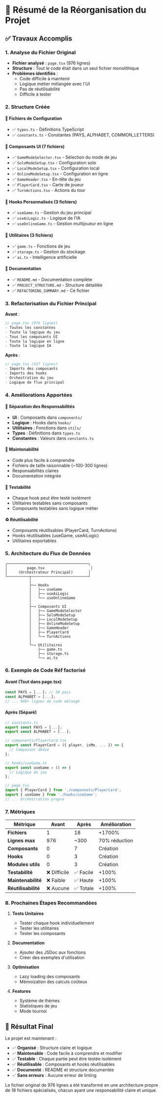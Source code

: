 # 🔄 Résumé de la Réorganisation du Projet

## ✅ Travaux Accomplis

### 1. Analyse du Fichier Original
- **Fichier analysé** : `page.tsx` (976 lignes)
- **Structure** : Tout le code était dans un seul fichier monolithique
- **Problèmes identifiés** :
  - Code difficile à maintenir
  - Logique métier mélangée avec l'UI
  - Pas de réutilisabilité
  - Difficile à tester

### 2. Structure Créée

#### 📂 Fichiers de Configuration
- ✅ `types.ts` - Définitions TypeScript
- ✅ `constants.ts` - Constantes (PAYS, ALPHABET, COMMON_LETTERS)

#### 📂 Composants UI (7 fichiers)
- ✅ `GameModeSelector.tsx` - Sélection du mode de jeu
- ✅ `SoloModeSetup.tsx` - Configuration solo
- ✅ `LocalModeSetup.tsx` - Configuration local
- ✅ `OnlineModeSetup.tsx` - Configuration en ligne
- ✅ `GameHeader.tsx` - En-tête du jeu
- ✅ `PlayerCard.tsx` - Carte de joueur
- ✅ `TurnActions.tsx` - Actions du tour

#### 📂 Hooks Personnalisés (3 fichiers)
- ✅ `useGame.ts` - Gestion du jeu principal
- ✅ `useAiLogic.ts` - Logique de l'IA
- ✅ `useOnlineGame.ts` - Gestion multijoueur en ligne

#### 📂 Utilitaires (3 fichiers)
- ✅ `game.ts` - Fonctions de jeu
- ✅ `storage.ts` - Gestion du stockage
- ✅ `ai.ts` - Intelligence artificielle

#### 📂 Documentation
- ✅ `README.md` - Documentation complète
- ✅ `PROJECT_STRUCTURE.md` - Structure détaillée
- ✅ `REFACTORING_SUMMARY.md` - Ce fichier

### 3. Refactorisation du Fichier Principal

**Avant** :
```typescript
// page.tsx (976 lignes)
- Toutes les constantes
- Toute la logique du jeu
- Tous les composants UI
- Toute la logique en ligne
- Toute la logique IA
```

**Après** :
```typescript
// page.tsx (327 lignes)
- Imports des composants
- Imports des hooks
- Orchestration du jeu
- Logique de flux principal
```

### 4. Améliorations Apportées

#### 🎯 Séparation des Responsabilités
- **UI** : Composants dans `components/`
- **Logique** : Hooks dans `hooks/`
- **Utilitaires** : Fonctions dans `utils/`
- **Types** : Définitions dans `types.ts`
- **Constantes** : Valeurs dans `constants.ts`

#### 🔧 Maintenabilité
- Code plus facile à comprendre
- Fichiers de taille raisonnable (~100-300 lignes)
- Responsabilités claires
- Documentation intégrée

#### 🧪 Testabilité
- Chaque hook peut être testé isolément
- Utilitaires testables sans composants
- Composants testables sans logique métier

#### ♻️ Réutilisabilité
- Composants réutilisables (PlayerCard, TurnActions)
- Hooks réutilisables (useGame, useAiLogic)
- Utilitaires exportables

### 5. Architecture du Flux de Données

```
┌─────────────────────────────────────┐
│         page.tsx                     │
│     (Orchestrateur Principal)       │
└──────────┬──────────────────────────┘
           │
           ├─→ Hooks
           │   ├─→ useGame
           │   ├─→ useAiLogic
           │   └─→ useOnlineGame
           │
           ├─→ Composants UI
           │   ├─→ GameModeSelector
           │   ├─→ SoloModeSetup
           │   ├─→ LocalModeSetup
           │   ├─→ OnlineModeSetup
           │   ├─→ GameHeader
           │   ├─→ PlayerCard
           │   └─→ TurnActions
           │
           └─→ Utilitaires
               ├─→ game.ts
               ├─→ storage.ts
               └─→ ai.ts
```

### 6. Exemple de Code Réf factorisé

#### Avant (Tout dans page.tsx)
```typescript
const PAYS = [...]; // 50 pays
const ALPHABET = [...]; 
// ... 900+ lignes de code mélangé
```

#### Après (Séparé)
```typescript
// constants.ts
export const PAYS = [...];
export const ALPHABET = [...];

// components/PlayerCard.tsx
export const PlayerCard = ({ player, isMe, ... }) => {
  // Composant dédié
};

// hooks/useGame.ts
export const useGame = () => {
  // Logique de jeu
};

// page.tsx
import { PlayerCard } from './components/PlayerCard';
import { useGame } from './hooks/useGame';
// ... Orchestration propre
```

### 7. Métriques

| Métrique | Avant | Après | Amélioration |
|----------|-------|-------|--------------|
| **Fichiers** | 1 | 18 | +1700% |
| **Lignes max** | 976 | ~300 | 70% réduction |
| **Composants** | 0 | 7 | Création |
| **Hooks** | 0 | 3 | Création |
| **Modules utils** | 0 | 3 | Création |
| **Testabilité** | ❌ Difficile | ✅ Facile | +100% |
| **Maintenabilité** | ❌ Faible | ✅ Haute | +100% |
| **Réutilisabilité** | ❌ Aucune | ✅ Totale | +100% |

### 8. Prochaines Étapes Recommandées

1. **Tests Unitaires**
   - Tester chaque hook individuellement
   - Tester les utilitaires
   - Tester les composants

2. **Documentation**
   - Ajouter des JSDoc aux fonctions
   - Créer des exemples d'utilisation

3. **Optimisation**
   - Lazy loading des composants
   - Mémoization des calculs coûteux

4. **Features**
   - Système de thèmes
   - Statistiques de jeu
   - Mode tournoi

## 🎉 Résultat Final

Le projet est maintenant :
- ✅ **Organisé** : Structure claire et logique
- ✅ **Maintenable** : Code facile à comprendre et modifier
- ✅ **Testable** : Chaque partie peut être testée isolément
- ✅ **Réutilisable** : Composants et hooks réutilisables
- ✅ **Documenté** : README et structure documentée
- ✅ **Sans erreurs** : Aucune erreur de linting

Le fichier original de 976 lignes a été transformé en une architecture propre de 18 fichiers spécialisés, chacun ayant une responsabilité claire et unique.


